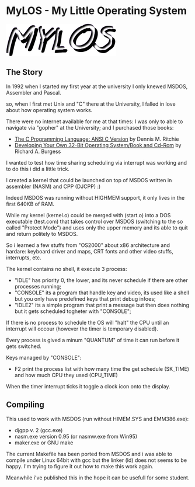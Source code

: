# MyLOS - My Little Operating System

![MyLOS](/doc/mylos.png?raw=true)

## The Story

In 1992 when I started my first year at the university I only knewed MSDOS, Assembler and Pascal.

so, when I first met Unix and "C" there at the University, I falled in love about how operating system works.

There were no internet available for me at that times: I was only to able to navigate via "gopher" at the University; and I purchased those books:
- [The C Programming Language: ANSI C Version](https://amzn.to/2M888uh) by Dennis M. Ritchie
- [Developing Your Own 32-Bit Operating System/Book and Cd-Rom](https://amzn.to/2wSOT2d) by RIchard A. Burgess

I wanted to test how time sharing scheduling via interrupt was working and to do this i did a little trick.

I created a kernel that could be launched on top of MSDOS written in assembler (NASM) and CPP (DJCPP) :)

Indeed MSDOS was running without HIGHMEM support, it only lives in the first 640KB of RAM.

While my kernel (kernel.o) could be merged with (start.o) into a DOS executable (test.com)
that takes control over MSDOS (switching to the so called "Protect Mode") and uses only the upper memory and its able to quit and
return politely to MSDOS.

So i learned a few stuffs from "OS2000" about x86 architecture and hardare: keyboard driver and maps, CRT fonts and
other video stuffs, interrupts, etc.

The kernel contains no shell, it execute 3 process:
- "IDLE" has priority 0, the lower, and its never schedule if there are other processes running;
- "CONSOLE" its a program that handle key and video, its used like a shell but you only have predefined keys that print debug infoes;
- "IDLE2" its a simple program that print a message but then does nothing but it gets scheduled togheter with "CONSOLE";

If there is no process to schedule the OS will "halt" the CPU until an interrupt will occour (however the timer is temporary disabled).

Every process is gived a minum "QUANTUM" of time it can run before it gets switched.


Keys managed by "CONSOLE":
- F2 print the process list with how many time the get schedule (SK_TIME) and how much CPU they used (CPU_TIME)

When the timer interrupt ticks it toggle a clock icon onto the display.

## Compiling

This used to work with MSDOS (run without HIMEM.SYS and EMM386.exe):
- djgpp v. 2 (gcc.exe)
- nasm.exe version 0.95 (or nasmw.exe from Win95)
- maker.exe or GNU make

The current Makefile has been ported from MSDOS and i was able to compile under Linux 64bit with gcc
but the linker (ld) does not seems to be happy. I'm trying to figure it out how to make this work again.

Meanwhile i've published this in the hope it can be usefull for some student.

